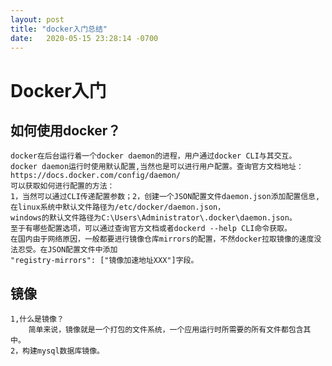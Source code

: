 ```yaml
---
layout: post
title: "docker入门总结"
date:   2020-05-15 23:28:14 -0700
---
```


# Docker入门
## 如何使用docker？
    docker在后台运行着一个docker daemon的进程，用户通过docker CLI与其交互。
    docker daemon运行时使用默认配置,当然也是可以进行用户配置。查询官方文档地址：https://docs.docker.com/config/daemon/
    可以获取如何进行配置的方法：
    1，当然可以通过CLI传递配置参数；2，创建一个JSON配置文件daemon.json添加配置信息,在linux系统中默认文件路径为/etc/docker/daemon.json，
    windows的默认文件路径为C:\Users\Administrator\.docker\daemon.json。
    至于有哪些配置选项，可以通过查询官方文档或者dockerd --help CLI命令获取。
    在国内由于网络原因，一般都要进行镜像仓库mirrors的配置，不然docker拉取镜像的速度没法忍受。在JSON配置文件中添加
    "registry-mirrors": ["镜像加速地址XXX"]字段。
    
## 镜像
    1,什么是镜像？
        简单来说，镜像就是一个打包的文件系统，一个应用运行时所需要的所有文件都包含其中。
    2，构建mysql数据库镜像。
        
